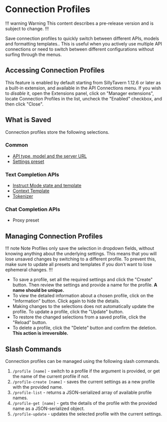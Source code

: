 # Connection Profiles

!!! warning Warning
This content describes a pre-release version and is subject to change.
!!!

Save connection profiles to quickly switch between different APIs, models and formatting templates.. This is useful when you actively use multiple API connections or need to switch between different configurations without surfing through the menus.

## Accessing Connection Profiles

This feature is enabled by default starting from SillyTavern 1.12.6 or later as a built-in extension, and available in the API Connections menu. If you wish to *disable* it, open the Extensions panel, click on "Manager extensions", locate Connection Profiles in the list, uncheck the "Enabled" checkbox, and then click "Close".

## What is Saved

Connection profiles store the following selections.

### Common

* [API type, model and the server URL](https://docs.sillytavern.app/usage/api-connections/)
* [Settings preset](https://docs.sillytavern.app/usage/common-settings/)

### Text Completion APIs

* [Instruct Mode state and template](https://docs.sillytavern.app/usage/core-concepts/instructmode/)
* [Context Template](https://docs.sillytavern.app/usage/core-concepts/advancedformatting/#context-template)
* [Tokenizer](https://docs.sillytavern.app/usage/core-concepts/advancedformatting/#tokenizer)

### Chat Completion APIs

* Proxy preset

## Managing Connection Profiles

!!! note Note
Profiles only save the selection in dropdown fields, without knowing anything about the underlying settings. This means that you will lose unsaved changes by switching to a different profile. To prevent this, make sure to update all presets and templates if you don't want to lose ephemeral changes.
!!!

* To save a profile, set all the required settings and click the "Create" button. Then review the settings and provide a name for the profile. **A name should be unique.**
* To view the detailed information about a chosen profile, click on the "Information" button. Click again to hide the details.
* Making changes to the selections does not automatically update the profile. To update a profile, click the "Update" button.
* To restore the changed selections from a saved profile, click the "Reload" button.
* To delete a profile, click the "Delete" button and confirm the deletion. **This action is irreversible.**

## Slash Commands

Connection profiles can be managed using the following slash commands.

1. `/profile [name]` - switch to a profile if the argument is provided, or get the name of the current profile if not.
2. `/profile-create [name]` - saves the current settings as a new profile with the provided name.
3. `/profile-list` - returns a JSON-serialized array of available profile names.
4. `/profile-get [name]` - gets the details of the profile with the provided name as a JSON-serialized object.
5. `/profile-update` - updates the selected profile with the current settings.
